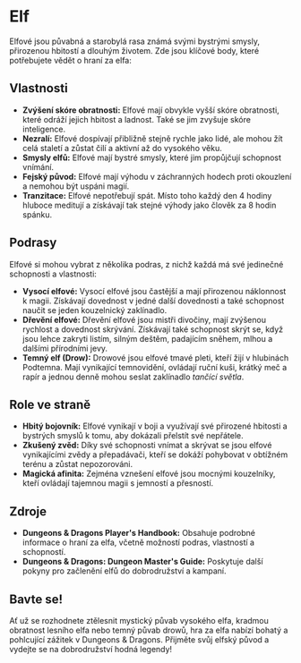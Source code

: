 # Elf

Elfové jsou půvabná a starobylá rasa známá svými bystrými smysly, přirozenou hbitostí a dlouhým životem. Zde jsou klíčové body, které potřebujete vědět o hraní za elfa:

## Vlastnosti

- **Zvýšení skóre obratnosti:** Elfové mají obvykle vyšší skóre obratnosti, které odráží jejich hbitost a ladnost. Také se jim zvyšuje skóre inteligence.
- **Nezralí:** Elfové dospívají přibližně stejně rychle jako lidé, ale mohou žít celá staletí a zůstat čilí a aktivní až do vysokého věku.
- **Smysly elfů:** Elfové mají bystré smysly, které jim propůjčují schopnost vnímání.
- **Fejský původ:** Elfové mají výhodu v záchranných hodech proti okouzlení a nemohou být uspáni magií.
- **Tranzitace:** Elfové nepotřebují spát. Místo toho každý den 4 hodiny hluboce meditují a získávají tak stejné výhody jako člověk za 8 hodin spánku.

## Podrasy

Elfové si mohou vybrat z několika podras, z nichž každá má své jedinečné schopnosti a vlastnosti:

- **Vysocí elfové:** Vysocí elfové jsou častější a mají přirozenou náklonnost k magii. Získávají dovednost v jedné další dovednosti a také schopnost naučit se jeden kouzelnický zaklínadlo.
- **Dřevění elfové:** Dřevění elfové jsou mistři divočiny, mají zvýšenou rychlost a dovednost skrývání. Získávají také schopnost skrýt se, když jsou lehce zakryti listím, silným deštěm, padajícím sněhem, mlhou a dalšími přírodními jevy.
- **Temný elf (Drow):** Drowové jsou elfové tmavé pleti, kteří žijí v hlubinách Podtemna. Mají vynikající temnovidění, ovládají ruční kuši, krátký meč a rapír a jednou denně mohou seslat zaklínadlo *tančící světla*.

## Role ve straně

- **Hbitý bojovník:** Elfové vynikají v boji a využívají své přirozené hbitosti a bystrých smyslů k tomu, aby dokázali přelstít své nepřátele.
- **Zkušený zvěd:** Díky své schopnosti vnímat a skrývat se jsou elfové vynikajícími zvědy a přepadávači, kteří se dokáží pohybovat v obtížném terénu a zůstat nepozorováni.
- **Magická afinita:** Zejména vznešení elfové jsou mocnými kouzelníky, kteří ovládají tajemnou magii s jemností a přesností.

## Zdroje

- **Dungeons & Dragons Player's Handbook:** Obsahuje podrobné informace o hraní za elfa, včetně možností podras, vlastností a schopností.
- **Dungeons & Dragons: Dungeon Master's Guide:** Poskytuje další pokyny pro začlenění elfů do dobrodružství a kampaní.

## Bavte se!

Ať už se rozhodnete ztělesnit mystický půvab vysokého elfa, kradmou obratnost lesního elfa nebo temný půvab drowů, hra za elfa nabízí bohatý a pohlcující zážitek v Dungeons & Dragons. Přijměte svůj elfský původ a vydejte se na dobrodružství hodná legendy!
